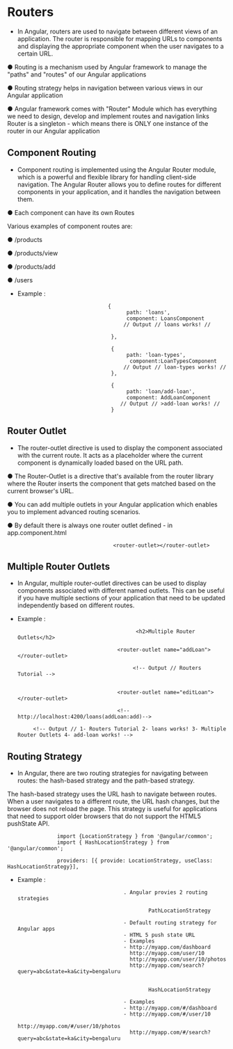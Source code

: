 # Routers


- In Angular, routers are used to navigate between different views of an application. The router is responsible for mapping URLs to components and displaying the appropriate component when the user navigates to a certain URL.



● Routing is a mechanism used by Angular framework to manage the "paths" and
"routes" of our Angular applications

● Routing strategy helps in navigation between various views in our Angular
application

● Angular framework comes with "Router" Module which has everything we need to
design, develop and implement routes and navigation links
Router is a singleton - which means there is ONLY one instance of the router in
our Angular application


##  Component Routing

- Component routing is implemented using the Angular Router module, which is a powerful and flexible library for handling client-side navigation. The Angular Router allows you to define routes for different components in your application, and it handles the navigation between them.

● Each component can have its own Routes

Various examples of component routes are:

● /products

● /products/view

● /products/add

● /users



- Example :  
                                       

                                   {
                                         path: 'loans',
                                         component: LoansComponent
                                        // Output // loans works! //
   
                                    },

                                    {
                                         path: 'loan-types',
                                          component:LoanTypesComponent
                                        // Output // loan-types works! //
                                    },

                                    {
                                         path: 'loan/add-loan',
                                         component: AddLoanComponent
                                       // Output // >add-loan works! //
                                    }
   




## Router Outlet
  
- The router-outlet directive is used to display the component associated with the current route. It acts as a placeholder where the current component is dynamically loaded based on the URL path.


● The Router-Outlet is a directive that's available from the router library where the
Router inserts the component that gets matched based on the current browser's
URL.

● You can add multiple outlets in your Angular application which enables you to
implement advanced routing scenarios.

● By default there is always one router outlet defined - in app.component.html
 
            
                                      <router-outlet></router-outlet>          




## Multiple Router Outlets

- In Angular, multiple router-outlet directives can be used to display components associated with different named outlets. This can be useful if you have multiple sections of your application that need to be updated independently based on different routes.


- Example : 
                                      
                                     

                                            <h2>Multiple Router Outlets</h2>

                                      <router-outlet name="addLoan"></router-outlet>

                                           <!-- Output // Routers Tutorial -->


                                      <router-outlet name="editLoan"></router-outlet>

                                      <!--http://localhost:4200/loans(addLoan:add)--> 

           <!-- Output // 1- Routers Tutorial 2- loans works! 3- Multiple Router Outlets 4- add-loan works! -->







## Routing Strategy

- In Angular, there are two routing strategies for navigating between routes: the hash-based strategy and the path-based strategy.

The hash-based strategy uses the URL hash to navigate between routes. When a user navigates to a different route, the URL hash changes, but the browser does not reload the page. This strategy is useful for applications that need to support older browsers that do not support the HTML5 pushState API.


                    import {LocationStrategy } from '@angular/common';
                    import { HashLocationStrategy } from '@angular/common';
                    
                    providers: [{ provide: LocationStrategy, useClass: HashLocationStrategy}],
        
- Example : 

                                        . Angular provies 2 routing strategies
                                        
                                                PathLocationStrategy

                                        - Default routing strategy for Angular apps
                                        - HTML 5 push state URL
                                        - Examples
                                        - http://myapp.com/dashboard
                                          http://myapp.com/user/10
                                          http://myapp.com/user/10/photos
                                          http://myapp.com/search?query=abc&state=ka&city=bengaluru

                                           
                                                HashLocationStrategy 
        
                                        - Examples
                                        - http://myapp.com/#/dashboard
                                        - http://myapp.com/#/user/10
                                          http://myapp.com/#/user/10/photos
                                          http://myapp.com/#/search?query=abc&state=ka&city=bengaluru


